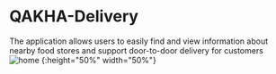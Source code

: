 # QAKHA-Delivery
The application allows users to easily find and view information about nearby food stores and support door-to-door delivery for customers
![home](https://user-images.githubusercontent.com/68292470/122321441-11ebd900-cf4e-11eb-8b62-bf365bf4c950.jpg) {:height="50%" width="50%"}
